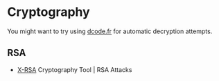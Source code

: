 # Cryptography

You might want to try using [dcode.fr](https://www.dcode.fr/en) for automatic decryption attempts.

## RSA
- [X-RSA](https://github.com/X-Vector/X-RSA) Cryptography Tool | RSA Attacks
